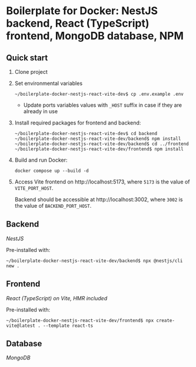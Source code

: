 # Boilerplate for Docker: NestJS backend, React (TypeScript) frontend, MongoDB database, NPM

## Quick start

1. Clone project
2. Set environmental variables
   ```shell
   ~/boilerplate-docker-nestjs-react-vite-dev$ cp .env.example .env
   ``` 
   - Update ports variables values with `_HOST` suffix in case if they are already in use
3. Install required packages for frontend and backend:
   ```shell
   ~/boilerplate-docker-nestjs-react-vite-dev$ cd backend
   ~/boilerplate-docker-nestjs-react-vite-dev/backend$ npm install
   ~/boilerplate-docker-nestjs-react-vite-dev/backend$ cd ../frontend
   ~/boilerplate-docker-nestjs-react-vite-dev/frontend$ npm install
   ```
4. Build and run Docker:
   ```shell
   docker compose up --build -d
   ```
5. Access Vite frontend on http://localhost:5173, where `5173` is the value of `VITE_PORT_HOST`.
   
   Backend should be accessible at http://localhost:3002, where `3002` is the value of `BACKEND_PORT_HOST`.

## Backend

_NestJS_

Pre-installed with:
```shell
~/boilerplate-docker-nestjs-react-vite-dev/backend$ npx @nestjs/cli new .
```

## Frontend

_React (TypeScript) on Vite, HMR included_

Pre-installed with:
```shell
~/boilerplate-docker-nestjs-react-vite-dev/frontend$ npx create-vite@latest . --template react-ts
```

## Database

_MongoDB_
